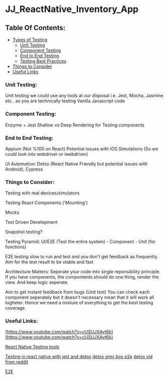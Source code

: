 # JJ_ReactNative_Inventory_App

## Table Of Contents:
- [Types of Testing](#Types-Of-Testing)
  - [Unit Testing](#Unit-Testing)
  - [Component Testing](#Component-Testing)
  - [End to End Testing](#Performance-Testing)
  - [Testing Best Practices](#Testing-Best-Practices)
- [Things to Consider](#Considerations)
- [Useful Links](#Useful-Links)

### Unit Testing:
Unit testing we could use any tools at our disposal i.e. Jest, Mocha, Jasmine etc.. as you are technically testing Vanilla Javascript code


### Component Testing:
Enzyme + Jest
Shallow vs Deep Rendering for Testing components 

### End to End Testing:
Appium (Not %100 on React) Potential issues with IOS Simulations (So we could look into webdriver or iwebdriver)

UI Automation: Detox (React Native Friendly but potential issues with Android), Cypress

### Things to Consider:
Testing with real devices/simulators

Testing React Components ('Mounting')

Mocks

Test Driven Development

Snapshot testing?

Testing Pyramid: UI/E2E (Test the entire system) - Component - Unit (for functions)

E2E testing slow to run and test and you don't get feedback as frequently. Aim for the test result to be stable and fast

Architecture Matters: Seperate your code into single reponsibility principle. If you have components, the compontents should do one thing, render the view. And keep logic seperate. 

Aim to get instant feedback from bugs (Unit test) You can check each component seperately but it doesn't necessary mean that it will work all togheter. Hence we need a mixture of everything to get the best testing coverage. 


### Useful Links:
[https://www.youtube.com/watch?v=cUSUJXAvt6k](https://www.youtube.com/watch?v=cUSUJXAvt6k)

[React Native Testing tools](https://medium.com/@ronak8036/react-native-testing-tools-f38d715adb57)

[Testing in react native with jest and detox](https://pillow.codes/testing-in-react-native-jest-detox-d7b3b79a166a)
[detox grey box e2e](https://hackernoon.com/detox-gray-box-end-to-end-testing-framework-for-mobile-apps-196ccd9564ce)
[detox vid from reddit](https://www.reddit.com/r/reactnative/comments/9zn26x/automated_end_2_end_greybox_testing_in_react/)

[E2E](https://medium.com/@reime005/react-native-end-to-end-testing-d488e010e39f)

